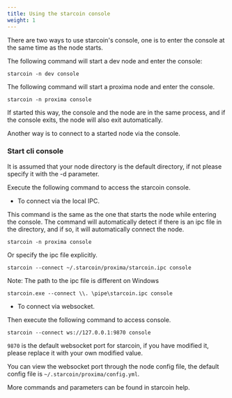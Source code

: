 ```yaml
---
title: Using the starcoin console
weight: 1
---
```


There are two ways to use starcoin's console, one is to enter the console at the same time as the node starts.

<!--more-->

The following command will start a dev node and enter the console:

```shell
starcoin -n dev console
```

The following command will start a proxima node and enter the console.

```shell
starcoin -n proxima console
```

If started this way, the console and the node are in the same process, and if the console exits, the node will also exit automatically.

Another way is to connect to a started node via the console.


### Start cli console

It is assumed that your node directory is the default directory, if not please specify it with the -d parameter.

Execute the following command to access the starcoin console.

- To connect via the local IPC.

This command is the same as the one that starts the node while entering the console. The command will automatically detect if there is an ipc file in the directory, and if so, it will automatically connect the node.

``` shell
starcoin -n proxima console
```

Or specify the ipc file explicitly. 

``` shell
starcoin --connect ~/.starcoin/proxima/starcoin.ipc console
```

Note: The path to the ipc file is different on Windows

``` shell
starcoin.exe --connect \\. \pipe\starcoin.ipc console
```

- To connect via websocket.


Then execute the following command to access console.

```shell
starcoin --connect ws://127.0.0.1:9870 console
```

``9870`` is the default websocket port for starcoin, if you have modified it, please replace it with your own modified value. 

You can view the websocket port through the node config file, the default config file is `~/.starcoin/proxima/config.yml`.

More commands and parameters can be found in starcoin help.